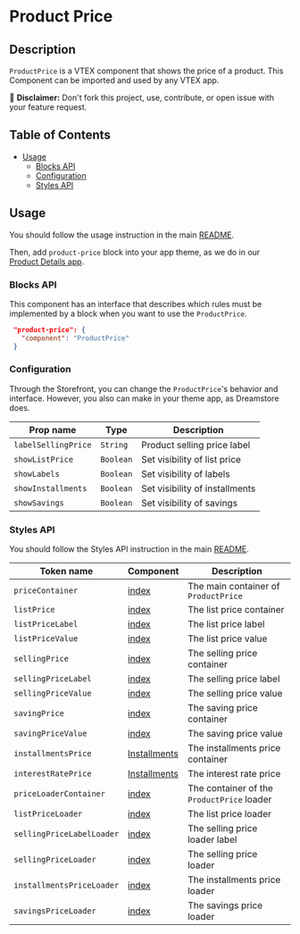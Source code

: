 # Product Price

## Description

`ProductPrice` is a VTEX component that shows the price of a product.
This Component can be imported and used by any VTEX app.

:loudspeaker: **Disclaimer:** Don't fork this project, use, contribute, or open issue with your feature request.

## Table of Contents
- [Usage](#usage)
  - [Blocks API](#blocks-api)
  - [Configuration](#configuration)
  - [Styles API](#styles-api)

## Usage

You should follow the usage instruction in the main [README](https://github.com/vtex-apps/store-components/blob/master/README.md#usage).

Then, add `product-price` block into your app theme, as we do in our [Product Details app](https://github.com/vtex-apps/product-details/blob/master/store/blocks.json). 

### Blocks API

This component has an interface that describes which rules must be implemented by a block when you want to use the `ProductPrice`.

 ```json
  "product-price": {
    "component": "ProductPrice"
  }
```	

### Configuration

Through the Storefront, you can change the `ProductPrice`'s behavior and interface. However, you also can make in your theme app, as Dreamstore does.

| Prop name | Type | Description |
| --------- | ---- | ----------- |
| `labelSellingPrice` | `String` | Product selling price label |
| `showListPrice` | `Boolean` | Set visibility of list price |
| `showLabels` | `Boolean` | Set visibility of labels |
| `showInstallments` | `Boolean` | Set visibility of installments |
| `showSavings` | `Boolean` | Set visibility of savings |

### Styles API
You should follow the Styles API instruction in the main [README](https://github.com/vtex-apps/store-components/blob/master/README.md#styles-api).

| Token name | Component | Description |
| ---------- | --------- | ----------- |
| `priceContainer` | [index](https://github.com/vtex-apps/store-components/blob/master/react/components/ProductPrice/index.js) | The main container of `ProductPrice` |
| `listPrice` | [index](https://github.com/vtex-apps/store-components/blob/master/react/components/ProductPrice/index.js) | The list price container |
| `listPriceLabel` | [index](https://github.com/vtex-apps/store-components/blob/master/react/components/ProductPrice/index.js) | The list price label |
| `listPriceValue` | [index](https://github.com/vtex-apps/store-components/blob/master/react/components/ProductPrice/index.js) | The list price value |
| `sellingPrice` | [index](https://github.com/vtex-apps/store-components/blob/master/react/components/ProductPrice/index.js) | The selling price container |
| `sellingPriceLabel` | [index](https://github.com/vtex-apps/store-components/blob/master/react/components/ProductPrice/index.js) | The selling price label |
| `sellingPriceValue` | [index](https://github.com/vtex-apps/store-components/blob/master/react/components/ProductPrice/index.js) | The selling price value |
| `savingPrice` | [index](https://github.com/vtex-apps/store-components/blob/master/react/components/ProductPrice/index.js) | The saving price container |
| `savingPriceValue` | [index](https://github.com/vtex-apps/store-components/blob/master/react/components/ProductPrice/index.js) | The saving price value |
| `installmentsPrice` | [Installments](https://github.com/vtex-apps/store-components/blob/master/react/components/ProductPrice/Installments.js) | The installments price container |
| `interestRatePrice` | [Installments](https://github.com/vtex-apps/store-components/blob/master/react/components/ProductPrice/Installments.js) | The interest rate price |
| `priceLoaderContainer` | [index](https://github.com/vtex-apps/store-components/blob/master/react/components/ProductPrice/index.js) | The container of the `ProductPrice` loader |
| `listPriceLoader` | [index](https://github.com/vtex-apps/store-components/blob/master/react/components/ProductPrice/index.js) | The list price loader |
| `sellingPriceLabelLoader` | [index](https://github.com/vtex-apps/store-components/blob/master/react/components/ProductPrice/index.js) | The selling price loader label |
| `sellingPriceLoader` | [index](https://github.com/vtex-apps/store-components/blob/master/react/components/ProductPrice/index.js) | The selling price loader |
| `installmentsPriceLoader` | [index](https://github.com/vtex-apps/store-components/blob/master/react/components/ProductPrice/index.js) | The installments price loader |
| `savingsPriceLoader` | [index](https://github.com/vtex-apps/store-components/blob/master/react/components/ProductPrice/index.js) | The savings price loader |
